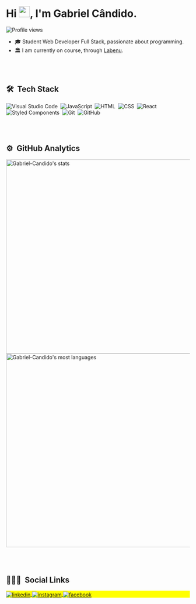 <h1 align="left">Hi <img src="https://raw.githubusercontent.com/kaueMarques/kaueMarques/master/hi.gif" width="30px" height="30px">, I'm Gabriel Cândido.</h1>
<p align="left"> <img src="https://komarev.com/ghpvc/?username=GCandid07&color=yellow" alt="Profile views" /> </p>

- 🎓 Student Web Developer Full Stack, passionate about programming.
- 🏛 I am currently on course, through [Labenu](https://www.labenu.com.br/).

<br><br>

## 🛠 &nbsp;Tech Stack

![Visual Studio Code](https://img.shields.io/badge/-Visual%20Studio%20Code-05122A?style=flat&logo=visual-studio-code&logoColor=007ACC)&nbsp;
![JavaScript](https://img.shields.io/badge/-JavaScript-05122A?style=flat&logo=javascript)&nbsp;
![HTML](https://img.shields.io/badge/-HTML-05122A?style=flat&logo=HTML5)&nbsp;
![CSS](https://img.shields.io/badge/-CSS-05122A?style=flat&logo=CSS3&logoColor=1572B6)&nbsp;
![React](https://img.shields.io/badge/-React-05122A?style=flat&logo=react)&nbsp;
![Styled Components](https://img.shields.io/badge/-Styled%20Components-05122A?style=flat&logo=Styled-Components&logoColor=FFB6C1)&nbsp;
![Git](https://img.shields.io/badge/-Git-05122A?style=flat&logo=git)&nbsp;
![GitHub](https://img.shields.io/badge/-GitHub-05122A?style=flat&logo=github)&nbsp;

<br><br>

## ⚙️ &nbsp;GitHub Analytics

<p align="left">
<img width="530em" src="https://github-readme-stats.vercel.app/api?username=GCandid07&show_icons=true&theme=github_dark" alt="Gabriel-Candido's stats"/>
<img width="530em" src="https://github-readme-stats.vercel.app/api/top-langs/?username=GCandid07&layout=compact&theme=github_dark" alt="Gabriel-Candido's most languages"/>
</p>

<br><br>

## 👨🏻‍💻 &nbsp;Social Links

<p align="left" style="background:yellow">
<a href="https://www.linkedin.com/in/gabriel-c%C3%A2ndido-9998a2219" target="_blank">
  <img align="center" src="https://img.shields.io/badge/-GabrielCândido-05122A?style=flat&logo=linkedin" alt="linkedin"/>
</a>
<a href="https://www.instagram.com/_candid0/" target="_blank">
 <img align="center" src="https://img.shields.io/badge/-GabrielCândido-05122A?style=flat&logo=instagram" alt="instagram"/>
</a>
<a href="https://www.facebook.com/gabriel.candido.984/" target="_blank">
 <img align="center" src="https://img.shields.io/badge/-GabrielCândido-05122A?style=flat&logo=facebook" alt="facebook"/>
</a>
</p>
